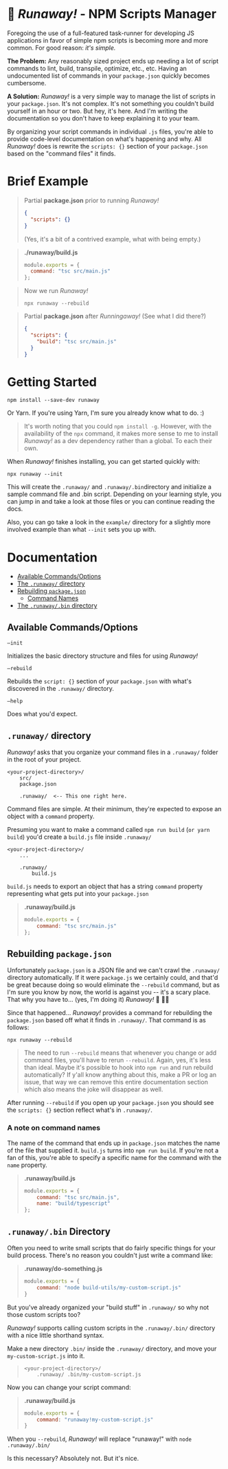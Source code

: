 # :ghost: *Runaway!* - NPM Scripts Manager

Foregoing the use of a full-featured task-runner for developing JS applications in favor of simple npm scripts is becoming more and more common.  For good reason: *it's simple.*  

**The Problem:** Any reasonably sized project ends up needing a lot of script commands to lint, build, transpile, optimize, etc., etc.  Having an undocumented list of commands in your `package.json` quickly becomes cumbersome.  

**A Solution:** *Runaway!* is a very simple way to manage the list of scripts in your `package.json`.  It's not complex.  It's not something you couldn't build yourself in an hour or two.  But hey, it's here.  And I'm writing the documentation so you don't have to keep explaining it to your team.

By organizing your script commands in individual `.js` files, you're able to provide code-level documentation on what's happening and why.  All *Runaway!* does is rewrite the `scripts: {}` section of your `package.json` based on the "command files" it finds.



# Brief Example

> Partial **package.json** prior to running *Runaway!*
> ```json
> {
>   "scripts": {}
> }
> ```
> (Yes, it's a bit of a contrived example, what with being empty.)

> **./runaway/build.js**
> ```javascript
> module.exports = {
>   command: "tsc src/main.js"
> };
> ```

> Now we run *Runaway!*
> ```
> npx runaway --rebuild
> ```

> Partial **package.json** after *Runningaway!* (See what I did there?)
> ```json
> {
>   "scripts": {
>     "build": "tsc src/main.js"
>   }
> }
> ```


# Getting Started

```  
npm install --save-dev runaway  
```

Or Yarn.  If you're using Yarn, I'm sure you already know what to do. :)

> It's worth noting that you could `npm install -g`.  However, with the availability of the `npx` command, it makes more sense to me to install *Runaway!* as a dev dependency rather than a global.  To each their own.



When *Runaway!* finishes installing, you can get started quickly with:

```
npx runaway --init
```

This will create the `.runaway/` and `.runaway/.bin`directory and initialize a sample command file and .bin script.  Depending on your learning style, you can jump in and take a look at those files or you can continue reading the docs.

Also, you can go take a look in the `example/` directory for a slightly more involved example than what `--init` sets you up with.


# Documentation

- [Available Commands/Options](#available-commandsoptions)
- [The `.runaway/` directory](#runaway-directory)
- [Rebuilding `package.json`](#rebuilding-packagejson)
  - [Command Names](#a-note-on-command-names)
- [The `.runaway/.bin` directory](#runaway-bin-directory)



## Available Commands/Options

`—init`

Initializes the basic directory structure and files for using *Runaway!*



`—rebuild`

Rebuilds the `script: {}` section of your `package.json` with what's discovered in the `.runaway/` directory.



`—help`

Does what you'd expect.



## `.runaway/` directory

*Runaway!* asks that you organize your command files in a `.runaway/` folder in the root of your project.

```
<your-project-directory>/
    src/
    package.json
    
    .runaway/  <-- This one right here.  
```

Command files are simple.  At their minimum, they're expected to expose an object with a `command` property.

Presuming you want to make a command called `npm run build` (`or yarn build`) you'd create a `build.js` file inside `.runaway/`  

```  
<your-project-directory>/
    ...

    .runaway/
        build.js
```

`build.js` needs to export an object that has a string `command` property representing what gets put into your `package.json`

> **.runaway/build.js**
> ```javascript  
> module.exports = {
>     command: "tsc src/main.js"  
> };  
> ```

## Rebuilding `package.json`  

Unfortunately `package.json` is a JSON file and we can't crawl the `.runaway/` directory automatically.  If it were `package.js` we certainly could, and that'd be great because doing so would eliminate the `--rebuild` command, but as I'm sure you know by now, the world is against you -- it's a scary place.  That why you have to... (yes, I'm doing it) *Runaway!* :grimacing: :woman_facepalming:

Since that happened... *Runaway!* provides a command for rebuilding the `package.json` based off what it finds in `.runaway/`.  That command is as follows:  

```
npx runaway --rebuild
```

> The need to run `--rebuild` means that whenever you change or add command files, you'll have to rerun `--rebuild`.  Again, yes, it's less than ideal.  Maybe it's possible to hook into `npm run` and run rebuild automatically?  If y'all know anything about this, make a PR or log an issue, that way we can remove this entire documentation section which also means the joke will disappear as well.

After running `--rebuild` if you open up your `package.json` you should see the `scripts: {}` section reflect what's in `.runaway/`.  

### A note on command names

The name of the command that ends up in `package.json` matches the name of the file that supplied it.  `build.js` turns into `npm run build`.  If you're not a fan of this, you're able to specify a specific name for the command with the `name` property.

> **.runaway/build.js**
> ```javascript  
> module.exports = {
>     command: "tsc src/main.js",
>     name: "build/typescript"
> };  
> ```

## `.runaway/.bin` Directory

Often you need to write small scripts that do fairly specific things for your build process.  There's no reason you couldn't just write a command like:  

> **.runaway/do-something.js**
> ```javascript  
> module.exports = {
>     command: "node build-utils/my-custom-script.js"  
> }  
> ```

But you've already organized your "build stuff" in `.runaway/` so why not those custom scripts too?  

*Runaway!* supports calling custom scripts in the `.runaway/.bin/` directory with a nice little shorthand syntax.

Make a new directory `.bin/` inside the `.runaway/` directory, and move your `my-custom-script.js` into it.
> ```
> <your-project-directory>/
>     .runaway/ .bin/my-custom-script.js
> ```

Now you can change your script command:  
> **.runaway/build.js**
> ```javascript
> module.exports = {
>     command: "runaway!my-custom-script.js"  
> }  
> ```

When you `--rebuild`, *Runaway!* will replace "runaway!" with `node .runaway/.bin/`  

Is this necessary?  Absolutely not.  But it's nice.
